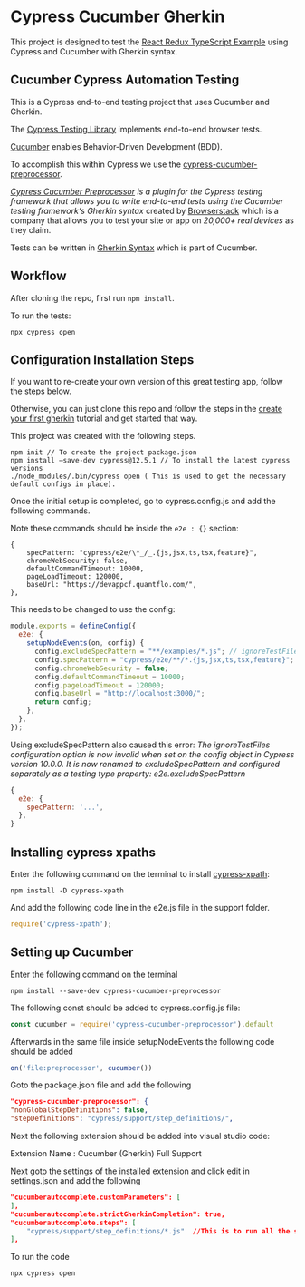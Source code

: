 # Cypress Cucumber Gherkin

This project is designed to test the [React Redux TypeScript Example](https://github.com/timofeysie/redux-typescript-example) using Cypress and Cucumber with Gherkin syntax.

## Cucumber Cypress Automation Testing

This is a Cypress end-to-end testing project that uses Cucumber and Gherkin.

The [Cypress Testing Library](https://testing-library.com/docs/cypress-testing-library/intro/) implements end-to-end browser tests.

[Cucumber](https://cucumber.io/school/) enables Behavior-Driven Development (BDD).

To accomplish this within Cypress we use the [cypress-cucumber-preprocessor](https://github.com/badeball/cypress-cucumber-preprocessor).

*[Cypress Cucumber Preprocessor](https://www.browserstack.com/guide/cypress-cucumber-preprocessor) is a plugin for the Cypress testing framework that allows you to write end-to-end tests using the Cucumber testing framework‘s Gherkin syntax* created by [Browserstack](https://www.browserstack.com/) which is a company that allows you to test your site or app on *20,000+ real devices* as they claim.

Tests can be written in [Gherkin Syntax](https://cucumber.io/docs/gherkin/) which is part of Cucumber.

## Workflow

After cloning the repo, first run ```npm install```.

To run the tests:

```shell
npx cypress open
```

## Configuration Installation Steps

If you want to re-create your own version of this great testing app, follow the steps below.

Otherwise, you can just clone this repo and follow the steps in the [create your first gherkin](/docs/first-gherkin.md) tutorial and get started that way.

This project was created with the following steps.

```shell
npm init // To create the project package.json
npm install –save-dev cypress@12.5.1 // To install the latest cypress versions
./node_modules/.bin/cypress open ( This is used to get the necessary default configs in place).
```

Once the initial setup is completed, go to cypress.config.js and add the following commands.

Note these commands should be inside the ```e2e : {}``` section:

```shell
{
    specPattern: "cypress/e2e/\*_/_.{js,jsx,ts,tsx,feature}",
    chromeWebSecurity: false,
    defaultCommandTimeout: 10000,
    pageLoadTimeout: 120000,
    baseUrl: "https://devappcf.quantflo.com/",
},
```

This needs to be changed to use the config:

```js
module.exports = defineConfig({
  e2e: {
    setupNodeEvents(on, config) {
      config.excludeSpecPattern = "**/examples/*.js"; // ignoreTestFiles configuration option is now invalid
      config.specPattern = "cypress/e2e/**/*.{js,jsx,ts,tsx,feature}";
      config.chromeWebSecurity = false;
      config.defaultCommandTimeout = 10000;
      config.pageLoadTimeout = 120000;
      config.baseUrl = "http://localhost:3000/";
      return config;
    },
  },
});
```

Using excludeSpecPattern also caused this error: *The ignoreTestFiles configuration option is now invalid when set on the config object in Cypress version 10.0.0. It is now renamed to excludeSpecPattern and configured separately as a testing type property: e2e.excludeSpecPattern*

```js
{
  e2e: {
    specPattern: '...',
  },
}
```

## Installing cypress xpaths

Enter the following command on the terminal to install [cypress-xpath](https://www.npmjs.com/package/cypress-xpath):

```shell
npm install -D cypress-xpath
```

And add the following code line in the e2e.js file in the support folder.

```js
require('cypress-xpath');
```

## Setting up Cucumber

Enter the following command on the terminal

```shell
npm install --save-dev cypress-cucumber-preprocessor
```

The following const should be added to cypress.config.js file:

```js
const cucumber = require('cypress-cucumber-preprocessor').default
```

Afterwards in the same file inside setupNodeEvents the following code should be added

```js
on('file:preprocessor', cucumber())
```

Goto the package.json file and add the following

```json
"cypress-cucumber-preprocessor": {
"nonGlobalStepDefinitions": false,
"stepDefinitions": "cypress/support/step_definitions/",
```

Next the following extension should be added into visual studio code:

Extension Name : Cucumber (Gherkin) Full Support

Next goto the settings of the installed extension and click edit in settings.json and add the following

```json
"cucumberautocomplete.customParameters": [
],
"cucumberautocomplete.strictGherkinCompletion": true,
"cucumberautocomplete.steps": [
    "cypress/support/step_definitions/*.js"  //This is to run all the step definitions
],
```

To run the code

```shell
npx cypress open
```
